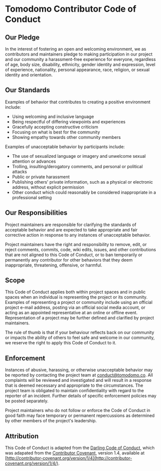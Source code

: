 # Tomodomo Contributor Code of Conduct

## Our Pledge

In the interest of fostering an open and welcoming environment, we as contributors and maintainers pledge to making participation in our project and our community a harassment-free experience for everyone, regardless of age, body size, disability, ethnicity, gender identity and expression, level of experience, nationality, personal appearance, race, religion, or sexual identity and orientation.

## Our Standards

Examples of behavior that contributes to creating a positive environment include:

+ Using welcoming and inclusive language
+ Being respectful of differing viewpoints and experiences
+ Gracefully accepting constructive criticism
+ Focusing on what is best for the community
+ Showing empathy towards other community members

Examples of unacceptable behavior by participants include:

+ The use of sexualized language or imagery and unwelcome sexual attention or advances
+ Trolling, insulting/derogatory comments, and personal or political attacks
+ Public or private harassment
+ Publishing others' private information, such as a physical or electronic address, without explicit permission
+ Other conduct which could reasonably be considered inappropriate in a professional setting

## Our Responsibilities

Project maintainers are responsible for clarifying the standards of acceptable behavior and are expected to take appropriate and fair corrective action in response to any instances of unacceptable behavior.

Project maintainers have the right and responsibility to remove, edit, or reject comments, commits, code, wiki edits, issues, and other contributions that are not aligned to this Code of Conduct, or to ban temporarily or permanently any contributor for other behaviors that they deem inappropriate, threatening, offensive, or harmful.

## Scope

This Code of Conduct applies both within project spaces and in public spaces when an individual is representing the project or its community. Examples of representing a project or community include using an official project e-mail address, posting via an official social media account, or acting as an appointed representative at an online or offline event. Representation of a project may be further defined and clarified by project maintainers.

The rule of thumb is that if your behaviour reflects back on our community or impacts the ability of others to feel safe and welcome in our community, we reserve the right to apply this Code of Conduct to it.

## Enforcement

Instances of abusive, harassing, or otherwise unacceptable behavior may be reported by contacting the project team at [conduct@tomodomo.co](mailto:conduct@tomodomo.co). All complaints will be reviewed and investigated and will result in a response that is deemed necessary and appropriate to the circumstances. The project team is obligated to maintain confidentiality with regard to the reporter of an incident. Further details of specific enforcement policies may be posted separately.

Project maintainers who do not follow or enforce the Code of Conduct in good faith may face temporary or permanent repercussions as determined by other members of the project's leadership.

## Attribution

This Code of Conduct is adapted from the [Darling Code of Conduct](https://github.com/darlinggo/pan/blob/master/CODE_OF_CONDUCT.md), which was adapated from the [Contributor Covenant](http://contributor-covenant.org), version 1.4, available at [http://contributor-covenant.org/version/1/4](http://contributor-covenant.org/version/1/4/).
